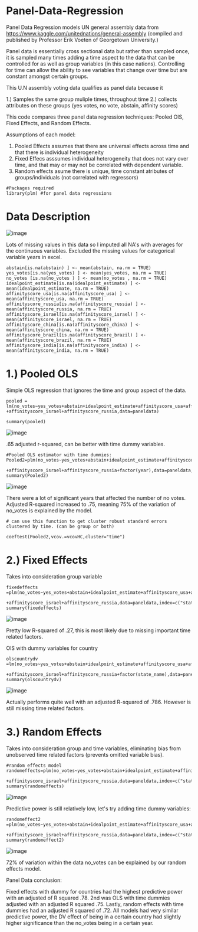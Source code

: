 # Panel-Data-Regression
Panel Data Regression models UN general assembly data from https://www.kaggle.com/unitednations/general-assembly (compiled and published by Professor Erik Voeten of Georgetown University.)

Panel data is essentially cross sectional data but rather than sampled once, it is sampled many times adding a time aspect to the data that can be controlled for as well as group variables (in this case nations). Controlling for time can allow the ability to see variables that change over time but are constant amongst certain groups. 


This U.N assembly voting data qualifies as panel data because it

 1.) Samples the same group muliple times, throughout time
 2.) collects attributes on these groups (yes votes, no vote, abstain, affinity scores)

This code compares three panel data regression techniques: Pooled OlS, Fixed Effects, and Random Effects.

Assumptions of each model:
1. Pooled Effects assumes that there are universal effects across time and that there is individual heterogeneity
2. Fixed Effecs asssumes individual heterogeneity that does not vary over time, and that may or may not be correlated with dependent variable. 
3. Random effects asume there is unique, time constant atributes of groups/individuals (not correlated with regressors)
```
#Packages required
library(plm) #for panel data regressions

```


# Data Description
![image](https://user-images.githubusercontent.com/64437206/110016169-55e20780-7cea-11eb-80fd-8c46a426b9fa.png)


Lots of missing values in this data so I imputed all NA's with averages for the continuous variables. Excluded the missing values for categorical variable years in excel. 
```
abstain[is.na(abstain) ] <- mean(abstain, na.rm = TRUE)
yes_votes[is.na(yes_votes) ] <- mean(yes_votes, na.rm = TRUE)   
no_votes [is.na(no_votes ) ] <- mean(no_votes , na.rm = TRUE)   
idealpoint_estimate[is.na(idealpoint_estimate) ] <- mean(idealpoint_estimate, na.rm = TRUE)   
affinityscore_usa[is.na(affinityscore_usa) ] <- mean(affinityscore_usa, na.rm = TRUE)   
affinityscore_russia[is.na(affinityscore_russia) ] <- mean(affinityscore_russia, na.rm = TRUE)   
affinityscore_israel[is.na(affinityscore_israel) ] <- mean(affinityscore_israel, na.rm = TRUE)   
affinityscore_china[is.na(affinityscore_china) ] <- mean(affinityscore_china, na.rm = TRUE)   
affinityscore_brazil[is.na(affinityscore_brazil) ] <- mean(affinityscore_brazil, na.rm = TRUE)   
affinityscore_india[is.na(affinityscore_india) ] <- mean(affinityscore_india, na.rm = TRUE)  

```

# 1.) Pooled OLS
Simple OLS regression that ignores the time and group aspect of the data.
```
pooled = lm(no_votes~yes_votes+abstain+idealpoint_estimate+affinityscore_usa+affinityscore_brazil+affinityscore_china+affinityscore_india
+affinityscore_israel+affinityscore_russia,data=paneldata)

summary(pooled)
```
![image](https://user-images.githubusercontent.com/64437206/110038333-373d3a00-7d05-11eb-89e0-b0f9a645ec04.png)

.65  adjusted  r-squared, can be better with time dummy variables.
```
#Pooled OLS estimator with time dummies:
Pooled2=plm(no_votes~yes_votes+abstain+idealpoint_estimate+affinityscore_usa+affinityscore_brazil+affinityscore_china+affinityscore_india
            +affinityscore_israel+affinityscore_russia+factor(year),data=paneldata,index=c("state_name","year"),model='pooling')
summary(Pooled2)
```
![image](https://user-images.githubusercontent.com/64437206/110038688-b0d52800-7d05-11eb-859c-c0f11cb0a728.png)

There were a lot of significant years that affected the number of no votes. Adjusted R-squared increased to .75, meaning 75% of the variation of no_votes is explained by the model.
```
# can use this function to get cluster robust standard errors clustered by time. (can be group or both)

coeftest(Pooled2,vcov.=vcovHC,cluster="time")
```

 

# 2.) Fixed Effects
Takes into consideration group variable
```
fixedeffects =plm(no_votes~yes_votes+abstain+idealpoint_estimate+affinityscore_usa+affinityscore_brazil+affinityscore_china+affinityscore_india
        +affinityscore_israel+affinityscore_russia,data=paneldata,index=c("state_name","year"),model='within')
summary(fixedeffects)
```
![image](https://user-images.githubusercontent.com/64437206/110040484-85a00800-7d08-11eb-82f3-fc37cfed1b97.png)

Pretty low R-squared of .27, this is most likely due to  missing important time related factors.

OlS with dummy variables for country

```
olscountrydv =lm(no_votes~yes_votes+abstain+idealpoint_estimate+affinityscore_usa+affinityscore_brazil+affinityscore_china+affinityscore_india
      +affinityscore_israel+affinityscore_russia+factor(state_name),data=paneldata)
summary(olscountrydv)
```
![image](https://user-images.githubusercontent.com/64437206/110040603-b2ecb600-7d08-11eb-9d5a-2bd85ac4489b.png)

Actually performs quite well with an adjusted R-squared of .786. However is still missing time related factors. 

# 3.) Random Effects

Takes into consideration group and time variables, eliminating bias from unobserved time related factors (prevents omitted variable bias).

```
#random effects model
randomeffects=plm(no_votes~yes_votes+abstain+idealpoint_estimate+affinityscore_usa+affinityscore_brazil+affinityscore_china+affinityscore_india
                  +affinityscore_israel+affinityscore_russia,data=paneldata,index=c("state_name","year"),model='random')
summary(randomeffects)
```
![image](https://user-images.githubusercontent.com/64437206/110041555-df550200-7d09-11eb-8965-b68f8bebaf70.png)

Predictive power is still relatively low, let's try adding time dummy variables:

```
randomeffect2 =plm(no_votes~yes_votes+abstain+idealpoint_estimate+affinityscore_usa+affinityscore_brazil+affinityscore_china+affinityscore_india
        +affinityscore_israel+affinityscore_russia,data=paneldata,index=c("state_name","year"),effect="time",model='random')
summary(randomeffect2)
```
![image](https://user-images.githubusercontent.com/64437206/110041609-f98ee000-7d09-11eb-9937-07477249e927.png)

72% of variation within the data no_votes can be explained by our random effects model.

Panel Data conclusion:

Fixed effects with dummy for countries had the highest predictive power with an adjusted of R squared .78.
2nd was OLS with time dummies adjusted with an adjusted R squared .75. Lastly, random effects with time dummies had an adjusted R squared of .72.  All models had very similar predictive power, the DV effect of being in a certain country had slightly higher significance than the no_votes being in a certain year.
